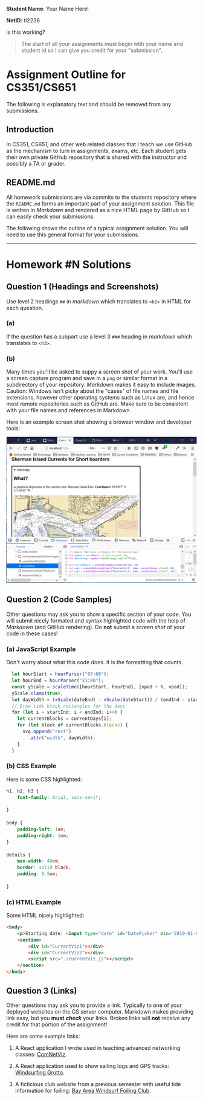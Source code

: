 **Student Name**:  Your Name Here!

**NetID**: ti2236

is this working?

> The start of all your assignments must begin with your name and student id so I can give you credit for your "submission".

# Assignment Outline for CS351/CS651

The following is explanatory text and should be removed from any submissions.

## Introduction

In CS351, CS651, and other web related classes that I teach we use GitHub as the mechanism to turn in assignments, exams, etc. Each student gets their own private GitHub repository that is shared with the instructor and possibly a TA or grader.

## README.md

All homework submissions are via commits to the students repository where the `README.md` forms an important part of your assignment solution. This file is written in *Markdown* and rendered as a nice HTML page by GitHub so I can easily check your submissions.

The following shows the outline of a typical assignment solution. You will need to use this general format for your submissions.

---

# Homework #N Solutions

## Question 1 (Headings and Screenshots)

Use level 2 headings `##` in *markdown* which translates to `<h2>` in HTML for each question.

### (a)

If the question has a subpart use a level 3 `###` heading in *markdown* which translates to `<h3>`.

### (b)

Many times you'll be asked to suppy a screen shot of your work. You'll use a screen capture program and save in a `png` or similar format in a subdirectory of your repository. *Markdown* makes it easy to include images. Caution: Windows isn't picky about the "cases" of file names and file extensions, however other operating systems such as Linux are, and hence most remote repositories such as GitHub are. Make sure to be consistent with your file names and references in Markdown.

Here is an example screen shot showing a browser window and developer tools:

![Screen Shot Example](images/ScreenShotEx.png)

## Question 2 (Code Samples)

Other questions may ask you to show a specific section of your code. You will submit nicely formated and syntax highlighted code with the help of *Markdown* (and GitHub rendering). Do **not** submit a *screen shot* of your code in these cases!

### (a) JavaScript Example

Don't worry about what this code does. It is the formatting that counts.

```javascript
  let hourStart = hourParser("07:00");
  let hourEnd = hourParser("21:00");
  const yScale = scaleTime([hourStart, hourEnd], [vpad + h, vpad]);
  yScale.clamp(true);
  let dayWidth = (xScale(dateEnd) - xScale(dateStart)) / (endInd - startInd);
  // Draw tide block rectangles for the days
  for (let i = startInd; i < endInd; i++) {
    let currentBlocks = currentDays[i];
    for (let block of currentBlocks.blocks) {
      svg.append("rect")
        .attr("width", dayWidth);
	}
  }
```

### (b) CSS Example

Here is some CSS highlighted:

```css
h1, h2, h3 {
	font-family: Arial, sans-serif;
	
}

body {
	padding-left: 1em;
	padding-right: 1em;
}

details {
	max-width: 40em;
	border: solid black;
	padding: 0.5em;

}
```

### (c) HTML Example

Some HTML nicely highlighted:

```html
<body>
	<p>Starting date: <input type="date" id="DatePicker" min="2019-01-01", max="2019-12-17" ></p>
	<section>
		<div id="CurrentViz1"></div>
		<div id="CurrentViz2"></div>
		<script src="./currentViz.js"></script>
	</section>
</body>
```

## Question 3 (Links)

Other questions may ask you to provide a link. Typically to one of your deployed websites on the CS server computer. Markdown makes providing link easy, but you **must** ***check*** your links. Broken links will **not** receive any credit for that portion of the assignment!

Here are some example links:

1. A React application I wrote used in teaching advanced networking classes: [ComNetViz](https://www.grotto-networking.com/ComNetViz/ComNetViz.html).

2. A React application used to show sailing logs and GPS tracks: [Windsurfing Grotto](https://windsurf.grotto-networking.com/#/about).

3. A ficticious club website from a previous semester with useful tide information for foiling: [Bay Area Windsurf Foiling Club](https://bawfc.grotto-networking.com).

